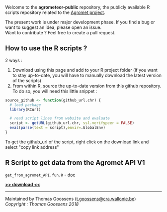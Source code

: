 Welcome to the __agrometeor-public__ repository, the publicly available R scripts repository related to the [Agromet project](http://www.cra.wallonie.be/fr/agromet).

The present work is under major development phase.
If you find a bug or want to suggest an idea, please open an issue.  
Want to contribute ? Feel free to create a pull request.  

## How to use the R scripts ? 

2 ways : 

1. Download using this page and add to your R project folder (if you want to stay up-to-date, you will have to manually download the latest version of the scripts)
2. From within R, source the up-to-date version from this github repository. To do so, you will need this little snippet : 

```R
source_github <- function(github_url.chr) {
  # load package
  library(RCurl)

  # read script lines from website and evaluate
  script <- getURL(github_url.chr, ssl.verifypeer = FALSE)
  eval(parse(text = script),envir=.GlobalEnv)
}  
```
To get the github_url of the script, right click on the download link and select "copy link address"

## R Script to get data from the Agromet API V1

`get_from_agromet_API.fun.R` - [doc](./get_from_agromet_API.fun/get_from_agromet_API.fun.html)  

__[>> download <<](./get_from_agromet_API.fun/get_from_agromet_API.fun.R)__

---------------------

Maintained by Thomas Goossens (t.goossens@cra.wallonie.be)  
*Copyright : Thomas Goossens 2018*

